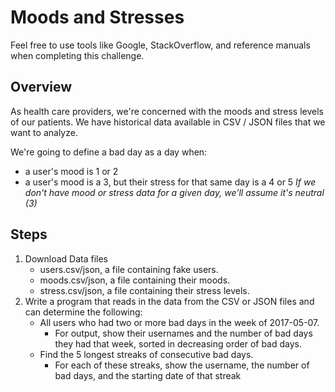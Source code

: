 # Moods and Stresses
Feel free to use tools like Google, StackOverflow, and reference manuals when completing this challenge.

## Overview
As health care providers, we're concerned with the moods and stress levels of our patients. We have historical data available in CSV / JSON files that we want to analyze.

We're going to define a bad day as a day when:
  - a user's mood is 1 or 2
  - a user's mood is a 3, but their stress for that same day is a 4 or 5
*If we don't have mood or stress data for a given day, we'll assume it's neutral (3)*

## Steps
1. Download Data files
    - users.csv/json, a file containing fake users.
    - moods.csv/json, a file containing their moods.
    - stress.csv/json, a file containing their stress levels.
2. Write a program that reads in the data from the CSV or JSON files and can determine the following:
    - All users who had two or more bad days in the week of 2017-05-07.
      - For output, show their usernames and the number of bad days they had that week, sorted in decreasing order of bad days.
    - Find the 5 longest streaks of consecutive bad days.
      - For each of these streaks, show the username, the number of bad days, and the starting date of that streak
